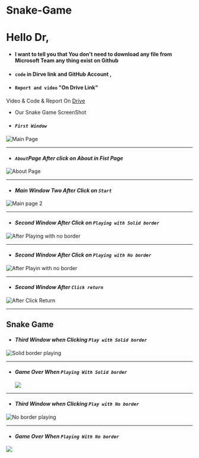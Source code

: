 # Snake-Game
# Hello Dr,
- #### I want to tell you that You don't need to download any file from Microsoft Team any thing exist on Github
- #### `code` in Dirve link and GitHub Account ,
- ####  `Report and video` "On Drive Link"
Video & Code & Report On [Drive](https://drive.google.com/drive/folders/1wFWV3YNXNJLdiLULNhAW1QHKNY-gX9Ky?usp=sharing)

- Our Snake Game ScreenShot
- #### ***`First Window`***
<img src="./Images/Main1.png" alt="Main Page"/>

-----

- #### ***`About`Page After click on About in Fist Page***
<img src="./Images/About.png" alt="About Page"/>

----

- #### ***Main Window Two After Click on `Start`*** 
<img src="./Images/Main2.png" alt="Main page 2"/>

----

- #### ***Second Window After Click on `Playing with Solid border`***
<img src="./Images/Main2AfterPlayWithSolidBorder.png" alt="After Playing with no border">

----

-  #### ***Second Window After Click on `Playing with No border`***
  
<img src="./Images/Main2AfterPlayWithNoBorder.png" alt="After Playin with no border">

----

- #### ***Second Window After `Click return`***

<img src="./Images/Main1.png" alt="After Click Return" >

----
## Snake Game 

- #### ***Third Window when Clicking `Play with Solid border`***
<img src="./Images/playWithSolidBorder.png" alt="Solid border playing">

----
- #### ***Game Over When `Playing With Solid border`***
  <img src="./Images/GameOverWhenSolidBorder.png">

---


- #### ***Third Window when Clicking `Play with No border`***
<img src="./Images/playWithNoBorder.png" alt="No border playing">

----

- #### ***Game Over When `Playing With No border`***
 
 <img src="./Images/GameOverWhenNoBorder.png">



